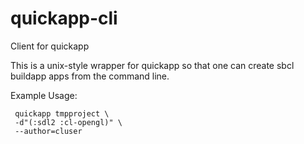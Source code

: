 # quickapp-cli
Client for quickapp

This is a unix-style wrapper for quickapp so that one can create sbcl buildapp apps from the command line.

Example Usage:
```shell 
 quickapp tmpproject \
 -d"(:sdl2 :cl-opengl)" \
 --author=cluser
```

